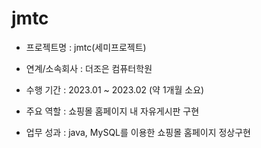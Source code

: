 # jmtc
- 프로젝트명 : jmtc(세미프로젝트)

- 연계/소속회사 : 더조은 컴퓨터학원

- 수행 기간 : 2023.01 ~ 2023.02 (약 1개월 소요)

- 주요 역할 : 쇼핑몰 홈페이지 내 자유게시판 구현

- 업무 성과 : java, MySQL를 이용한 쇼핑몰 홈페이지 정상구현
